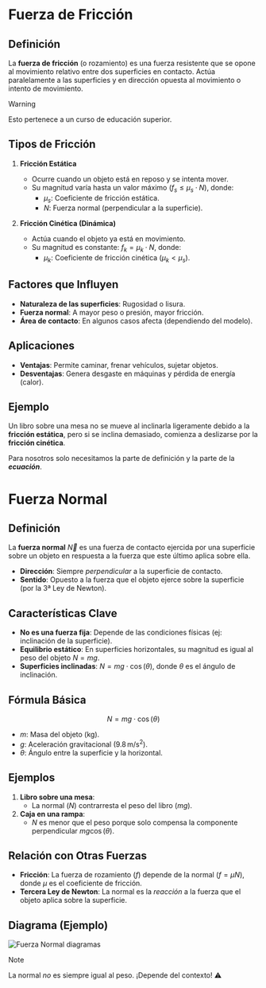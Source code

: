 # Fuerza de Fricción

## Definición
La **fuerza de fricción** (o rozamiento) es una fuerza resistente que se opone al movimiento relativo entre dos superficies en contacto. Actúa paralelamente a las superficies y en dirección opuesta al movimiento o intento de movimiento.
> [!WARNING]
> Esto pertenece a un curso de educación superior.
## Tipos de Fricción
1. **Fricción Estática**  
   - Ocurre cuando un objeto está en reposo y se intenta mover.  
   - Su magnitud varía hasta un valor máximo ($f_s ≤ μ_s · N$), donde:  
     - $μ_s$: Coeficiente de fricción estática.  
     - $N$: Fuerza normal (perpendicular a la superficie).  

2. **Fricción Cinética (Dinámica)**  
   - Actúa cuando el objeto ya está en movimiento.  
   - Su magnitud es constante: $f_k = μ_k · N$, donde:  
     - $μ_k$: Coeficiente de fricción cinética ($μ_k < μ_s$).  

## Factores que Influyen
- **Naturaleza de las superficies**: Rugosidad o lisura.  
- **Fuerza normal**: A mayor peso o presión, mayor fricción.  
- **Área de contacto**: En algunos casos afecta (dependiendo del modelo).  

## Aplicaciones
- **Ventajas**: Permite caminar, frenar vehículos, sujetar objetos.  
- **Desventajas**: Genera desgaste en máquinas y pérdida de energía (calor).  

## Ejemplo
Un libro sobre una mesa no se mueve al inclinarla ligeramente debido a la **fricción estática**, pero si se inclina demasiado, comienza a deslizarse por la **fricción cinética**.

Para nosotros solo necesitamos la parte de definición y la parte de la ___ecuación___.

# Fuerza Normal

## Definición
La **fuerza normal** $\vec{N}$ es una fuerza de contacto ejercida por una superficie sobre un objeto en respuesta a la fuerza que este último aplica sobre ella.  
- **Dirección**: Siempre *perpendicular* a la superficie de contacto.  
- **Sentido**: Opuesto a la fuerza que el objeto ejerce sobre la superficie (por la 3ª Ley de Newton).  

## Características Clave
- **No es una fuerza fija**: Depende de las condiciones físicas (ej: inclinación de la superficie).  
- **Equilibrio estático**: En superficies horizontales, su magnitud es igual al peso del objeto $N = mg$.  
- **Superficies inclinadas**: $N = mg \cdot \cos(\theta)$, donde $\theta$ es el ángulo de inclinación.  

## Fórmula Básica

$$N = mg \cdot \cos(\theta)$$
- $m$: Masa del objeto (kg).  
- $g$: Aceleración gravitacional ($9.8 \, \text{m/s}^2$).  
- $\theta$: Ángulo entre la superficie y la horizontal.  

## Ejemplos
1. **Libro sobre una mesa**:  
   - La normal ($N$) contrarresta el peso del libro ($mg$).  
2. **Caja en una rampa**:  
   - $N$ es menor que el peso porque solo compensa la componente perpendicular $mg\cos(\theta)$.  

## Relación con Otras Fuerzas
- **Fricción**: La fuerza de rozamiento ($f$) depende de la normal ($f = \mu N$), donde $\mu$ es el coeficiente de fricción.  
- **Tercera Ley de Newton**: La normal es la *reacción* a la fuerza que el objeto aplica sobre la superficie.  

## Diagrama (Ejemplo)
![Fuerza Normal diagramas](https://www.fisicalab.com/sites/all/files/contenidos/leyesnewton/fuerza-normal-av.png)

> [!NOTE]
> La normal *no* es siempre igual al peso. ¡Depende del contexto! ⚠️
